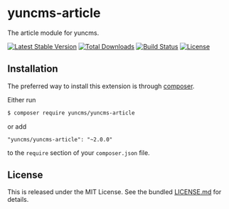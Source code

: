 # yuncms-article

The article module for yuncms.

[![Latest Stable Version](https://poser.pugx.org/yuncms/yuncms-article/v/stable.png)](https://packagist.org/packages/yuncms/yuncms-article)
[![Total Downloads](https://poser.pugx.org/yuncms/yuncms-article/downloads.png)](https://packagist.org/packages/yuncms/yuncms-article)
[![Build Status](https://img.shields.io/travis/yuncms/yuncms-article.svg)](http://travis-ci.org/yuncms/yuncms-article)
[![License](https://poser.pugx.org/yuncms/yuncms-article/license.svg)](https://packagist.org/packages/yuncms/yuncms-article)

## Installation

The preferred way to install this extension is through [composer](http://getcomposer.org/download/).

Either run

```bash
$ composer require yuncms/yuncms-article
```

or add

```
"yuncms/yuncms-article": "~2.0.0"
```

to the `require` section of your `composer.json` file.


## License

This is released under the MIT License. See the bundled [LICENSE.md](LICENSE.md)
for details.